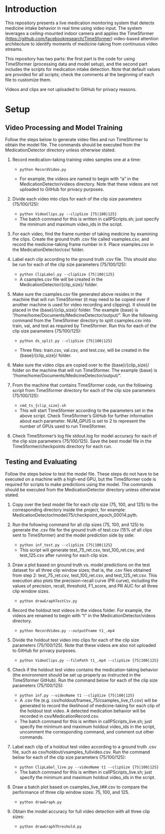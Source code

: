 # Introduction
This repository presents a live medication monitoring system that detects medicine intake behavior in real time using video input. The system leverages a ceiling-mounted indoor camera and applies the TimeSformer (https://github.com/facebookresearch/TimeSformer) video-based attention architecture to identify moments of medicine-taking from continuous video streams.

This repository has two parts: the first part is the code for using TimeSformer (processing data and model setup), and the second part includes the scripts for medication intake detection. Note that default values are provided for all scripts; check the comments at the beginning of each file to customize them.

Videos and clips are not uploaded to GitHub for privacy reasons.

# Setup
## Video Processing and Model Training
Follow the steps below to generate video files and run TimeSformer to obtain the model file. The commands should be executed from the MedicationDetector directory unless otherwise stated.

1. Record medication-taking training video samples one at a time:
	
	* ```python RecordVideo.py```

	* For example, the videos are named to begin with “a” in the MedicationDetector/videos directory. Note that these videos are not uploaded to GitHub for privacy purposes.

2. Divide each video into clips for each of the clip size parameters (75/100/125):  
	
	* ```python VideoClips.py --clipSize {75|100|125}```
 	* The batch command for this is written in callPScripts.sh; just specify the minimum and maximum video_ids in the script.

3. For each video, find the frame number of taking medicine by examining the clips. Create the ground truth .csv file called vsamples.csv, and record the medicine-taking frame number in it. Place vsamples.csv in the MedicationDetector/csv/ folder.

4. Label each clip according to the ground truth .csv file. This should also be run for each of the clip size parameters (75/100/125):  
	
	* ```python ClipLabel.py --clipSize {75|100|125}```
	* A csamples.csv file will be created in the MedicationDetector/{clip_size}/ folder.

5. Make sure the csamples.csv file generated above resides in the machine that will run TimeSformer (it may need to be copied over if another machine is used for video recording and clipping). It should be placed in the {base}/{clip_size}/ folder. The example {base} is
“/home/home/Documents/MedicineDetector/output/”. Run the following command from the TimeSformer directory to split csamples.csv into train, val, and test as required by TimeSformer. Run this for each of the clip size parameters (75/100/125):  
	
	* ```python ds_split.py --clipSize {75|100|125}```
 
	* Three files: train.csv, val.csv, and test.csv, will be created in the {base}/{clip_size}/ folder.

6. Make sure the video clips are copied over to the {base}/{clip_size}/ folder on the machine that will run TimeSformer. The example {base} is
“/home/home/Documents/MedicineDetector/output/”.

7. From the machine that contains TimeSformer code, run the following script from TimeSformer directory for each of the clip size parameters (75/100/125):  
	
	* ```cmd_ts_{clip_size}.sh```
	* This will start TimeSformer according to the parameters set in the above script. Check TimeSformer’s GitHub for further information about each parameter. NUM_GPUS is set to 2 to represent the number of GPUs used to run TimeSformer.

8. Check TimeSformer’s log file stdout.log for model accuracy for each of the clip size parameters (75/100/125). Save the best model file in the TimeSformer/checkpoints directory for each run.

## Testing and Evaluating
Follow the steps below to test the model file. These steps do not have to be executed on a machine with a high-end GPU, but the TimeSformer code is required for scripts to make predictions using the model. The commands should be executed from the MedicationDetector directory unless otherwise stated.
1. Copy over the best model file for each clip size (75, 100, and 125) to the corresponding directory inside the project, for example: MedicationDetector/model/75/checkpoint_epoch_00014.pyth.

2. Run the following command for all clip sizes (75, 100, and 125) to generate the .csv file for the ground truth of test.csv (15% of all clips sent to TimeSformer) and the model prediction side by side:  
	
	* ```python inf_test.py --clipSize {75|100|125}```
	* This script will generate test_75_ret.csv, test_100_ret.csv, and test_125.csv after running for each clip size.

3. Draw a plot based on ground truth vs. model predictions on the test dataset for all three clip window sizes; that is, the .csv files obtained from step 2: test_75_ret.csv, test_100_ret.csv, and test_125_ret.csv. This execution also plots the precision-recall curve (PR curve), including the values of precision, recall, threshold, F1_score, and PR AUC for all three clip window sizes.  
	
	* ```python drawGraphTestCsv.py```
 
4. Record the holdout test videos in the videos folder. For example, the videos are renamed to begin with “t” in the MedicationDetector/videos directory.  
	
	* ```python RecordVideo.py --outputFname t1_.mp4```
 
5. Divide the holdout test video into clips for each of the clip size parameters (75/100/125). Note that these videos are also not uploaded to GitHub for privacy purposes.  
	
	* ```python VideoClips.py --filePath t1_.mp4 --clipSize {75|100|125}```
 
6. Check if the holdout test video contains the medication-taking behavior (the environment should be set up properly as instructed in the TimeSformer GitHub). Run the command below for each of the clip size parameters (75/100/125):  
	
	* ```python inf.py --videoName t1 --clipSize {75|100|125}```
	* A .csv file (e.g. csv/holdout/frames_75/csamples_live_t1.csv) will be generated to record the likelihood of medicine-taking for each clip of the holdout test video. A detected medication behavior will be recorded in csv/MedicationRecord.csv.
	* The batch command for this is written in callPScripts_live.sh; just specify the minimum and maximum holdout video_ids in the script, uncomment the corresponding command, and comment out other commands.

7. Label each clip of a holdout test video according to a ground truth .csv file, such as csv/holdout/vsamples_fullvideo.csv. Run the command below for each of the clip size parameters (75/100/125):  

	* ```python ClipLabel_live.py --videoName t1 --clipSize {75|100|125}```
	* The batch command for this is written in callPScripts_live.sh; just specify the minimum and maximum holdout video_ids in the script.

8. Draw a batch plot based on csamples_live_t##.csv to compare the performance of three clip window sizes: 75, 100, and 125.  
	
	* ```python drawGraph.py```
 
9. Obtain the model accuracy for full video detection with all three clip sizes:  
	
	* ```python drawGraphThreshold.py```
